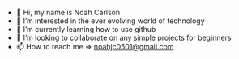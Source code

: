 - 👋 Hi, my name is Noah Carlson
- 👀 I’m interested in the ever evolving world of technology
- 🌱 I’m currently learning how to use github
- 💞️ I’m looking to collaborate on any simple projects for beginners
- 📫 How to reach me => noahjc0501@gmail.com

<!---
faithfulstone/faithfulstone is a ✨ special ✨ repository because its `README.md` (this file) appears on your GitHub profile.
You can click the Preview link to take a look at your changes.
--->

